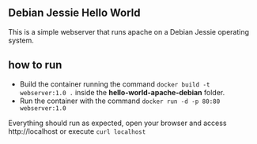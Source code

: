 ## Debian Jessie Hello World
This is a simple webserver that runs apache on a Debian Jessie operating system.

## how to run
+ Build the container running the command `docker build -t webserver:1.0 .` inside the **hello-world-apache-debian** folder.
+ Run the container with the command `docker run -d -p 80:80 webserver:1.0`

Everything should run as expected, open your browser and access http://localhost or execute `curl localhost`